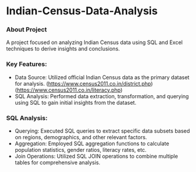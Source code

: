 # Indian-Census-Data-Analysis
### About Project
A project focused on analyzing Indian Census data using SQL and Excel techniques to derive insights and conclusions.

### Key Features:

* Data Source: Utilized official Indian Census data as the primary dataset for analysis.
              (https://www.census2011.co.in/district.php)
              (https://www.census2011.co.in/literacy.php)
* SQL Analysis: Performed data extraction, transformation, and querying using SQL to gain initial insights from the dataset.

### SQL Analysis:

* Querying: Executed SQL queries to extract specific data subsets based on regions, demographics, and other relevant factors.
* Aggregation: Employed SQL aggregation functions to calculate population statistics, gender ratios, literacy rates, etc.
* Join Operations: Utilized SQL JOIN operations to combine multiple tables for comprehensive analysis.
